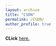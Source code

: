 ```yaml
---
layout: archive
title: "CSDN"
permalink: /CSDN/
author_profile: true
---
```


**CLick** [here.](https://blog.csdn.net/duduoott)
